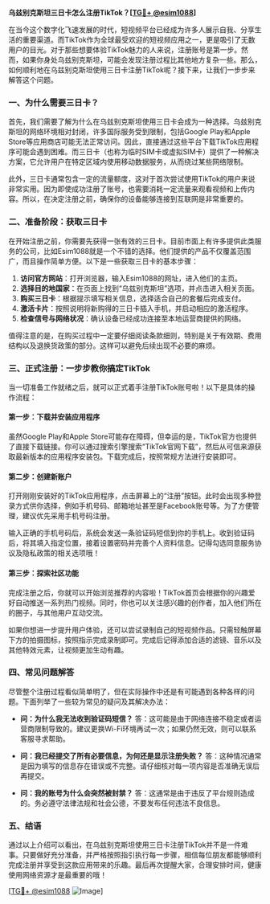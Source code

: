 **乌兹别克斯坦三日卡怎么注册TikTok？[[TG💪+ @esim1088](https://t.me/s/esim1088)]**

在当今这个数字化飞速发展的时代，短视频平台已经成为许多人展示自我、分享生活的重要渠道。而TikTok作为全球最受欢迎的短视频应用之一，更是吸引了无数用户的目光。对于那些想要体验TikTok魅力的人来说，注册账号是第一步。然而，如果你身处乌兹别克斯坦，可能会发现注册过程比其他地方复杂一些。那么，如何顺利地在乌兹别克斯坦使用三日卡注册TikTok呢？接下来，让我们一步步来解答这个问题。

### 一、为什么需要三日卡？

首先，我们需要了解为什么在乌兹别克斯坦使用三日卡会成为一种选择。乌兹别克斯坦的网络环境相对封闭，许多国际服务受到限制，包括Google Play和Apple Store等应用商店可能无法正常访问。因此，直接通过这些平台下载TikTok应用程序可能会遇到困难。而三日卡（也称为临时SIM卡或虚拟SIM卡）提供了一种解决方案，它允许用户在特定区域内使用移动数据服务，从而绕过某些网络限制。

此外，三日卡通常包含一定的流量额度，这对于首次尝试使用TikTok的用户来说非常实用。因为即使成功注册了账号，也需要消耗一定流量来观看视频和上传内容。所以，在决定注册之前，确保你的设备能够连接到互联网是非常重要的。

### 二、准备阶段：获取三日卡

在开始注册之前，你需要先获得一张有效的三日卡。目前市面上有许多提供此类服务的公司，比如Esim1088就是一个不错的选择。他们提供的产品不仅覆盖范围广，而且操作简单方便。以下是一些获取三日卡的基本步骤：

1. **访问官方网站**：打开浏览器，输入Esim1088的网址，进入他们的主页。
2. **选择目的地国家**：在页面上找到“乌兹别克斯坦”选项，并点击进入相关页面。
3. **购买三日卡**：根据提示填写相关信息，选择适合自己的套餐后完成支付。
4. **激活卡片**：按照说明将新购得的三日卡插入手机，并启动相应的激活程序。
5. **检查信号与网络状况**：确认设备已经成功连接至本地运营商提供的网络。

值得注意的是，在购买过程中一定要仔细阅读条款细则，特别是关于有效期、费用结构以及退换货政策的部分。这样可以避免后续出现不必要的麻烦。

### 三、正式注册：一步步教你搞定TikTok

当一切准备工作就绪之后，就可以正式着手注册TikTok账号啦！以下是具体的操作流程：

#### 第一步：下载并安装应用程序
虽然Google Play和Apple Store可能存在障碍，但幸运的是，TikTok官方也提供了直接下载链接。你可以通过搜索引擎搜索“TikTok官网下载”，然后从可信来源获取最新版本的应用程序安装包。下载完成后，按照常规方法进行安装即可。

#### 第二步：创建新账户
打开刚刚安装好的TikTok应用程序，点击屏幕上的“注册”按钮。此时会出现多种登录方式供你选择，例如手机号码、邮箱地址甚至是Facebook账号等。为了方便管理，建议优先采用手机号码注册。

输入正确的手机号码后，系统会发送一条验证码短信到你的手机上。收到验证码后，将其填入指定位置，接着设置密码并完善个人资料信息。记得勾选同意服务协议及隐私政策的相关选项哦！

#### 第三步：探索社区功能
完成注册之后，你就可以开始浏览推荐的内容啦！TikTok首页会根据你的兴趣爱好自动推送一系列热门视频。同时，你也可以关注感兴趣的创作者，加入他们所在的圈子，与其他用户互动交流。

如果你想进一步提升用户体验，还可以尝试录制自己的短视频作品。只需轻触屏幕下方的拍摄图标，按照指示完成录制即可。完成后记得添加合适的滤镜、音乐以及其他特效元素，让视频更加生动有趣。

### 四、常见问题解答

尽管整个注册过程看似简单明了，但在实际操作中还是有可能遇到各种各样的问题。下面列举了一些较为常见的疑问及其解决办法：

- **问：为什么我无法收到验证码短信？**
  答：这可能是由于网络连接不稳定或者运营商限制导致的。建议更换Wi-Fi环境再试一次；如果仍然无效，则可以联系客服寻求帮助。

- **问：我已经提交了所有必要信息，为何还是显示注册失败？**
  答：这种情况通常是因为填写的信息存在错误或不完整。请仔细核对每一项内容是否准确无误后再提交。

- **问：我的账号为什么会突然被封禁？**
  答：这通常是由于违反了平台规则造成的。务必遵守法律法规和社会公德，不要发布任何违法不良信息。

### 五、结语

通过以上介绍可以看出，在乌兹别克斯坦使用三日卡注册TikTok并不是一件难事。只要做好充分准备，并严格按照指引执行每一步骤，相信每位朋友都能够顺利完成注册并享受到这款应用带来的乐趣。最后再次提醒大家，合理安排时间，健康使用网络资源才是最重要的哦！

[[TG💪+ @esim1088](https://t.me/s/esim1088) ![Image](https://i.postimg.cc/4NQfJmqS/Snipaste-2025-05-13-00-14-12.png)]